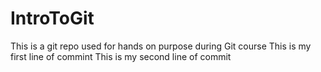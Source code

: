 # IntroToGit
This is a git repo used for hands on purpose during Git course
This is my first line of commint
This is my second line of commit
